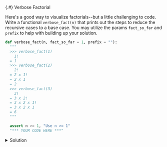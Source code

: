 
{.#} Verbose Factorial

Here's a good way to visualize factorials--but a little challenging to code. Write a functional `verbose_fact(n)` that prints out the steps to reduce the recursive cases to a base case. You may utilize the params `fact_so_far` and `prefix` to help with building up your solution.

```py
def verbose_fact(n, fact_so_far = 1, prefix = ""):
  """
  >>> verbose_fact(1)
    1!
  = 1
  >>> verbose_fact(2)
    2!
  = 2 x 1!
  = 2 x 1
  = 2
  >>> verbose_fact(3)
    3!
  = 3 x 2!
  = 3 x 2 x 1!
  = 3 x 2 x 1
  = 6
  """

  assert n >= 1, "Use n >= 1"
  "*** YOUR CODE HERE ***"
```

<details><summary>Solution</summary><pre><code class="language-py">def verbose_fact(n, fact_so_far = 1, prefix = ""):
  """
  >>> verbose_fact(1)
    1!
  = 1
  >>> verbose_fact(2)
    2!
  = 2 x 1!
  = 2 x 1
  = 2
  >>> verbose_fact(3)
    3!
  = 3 x 2!
  = 3 x 2 x 1!
  = 3 x 2 x 1
  = 6
  """

  assert n >= 1, "Use n >= 1"

  # Check if it's the first time calling the function
  if not prefix:
    # First time
    print("  " + str(n) + "!")
  else:
    # Not the first time
    print("= " + prefix + str(n) + "!")

  # Check if recursion is finished
  if n == 1:
    # Base case, end of recursion
    if prefix: print("= " + prefix + str(n)) # Print the simplified "1!"
    # Print out the solution
    print("= " + str(fact_so_far * n))
  else:
    # Continue by recursion
    verbose_fact(n - 1, fact_so_far * n, prefix + str(n) + " x ")</code></pre></details>
